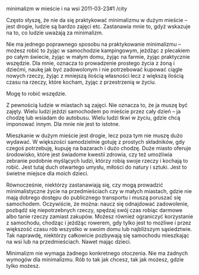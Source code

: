 minimalizm w mieście i na wsi
2011-03-23#1
/city

Często słyszę, że nie da się praktykować minimalizmu w dużym mieście &#8211; jest drogie, ludzie są bardzo zajęci etc. Zastanawia mnie to, gdyż wskazuje na to, co ludzie uważają za minimalizm.

Nie ma jednego poprawnego sposobu na praktykowanie minimalizmu &#8211; możesz robić to żyjąc w samochodzie kampingowym, jeżdżąc z plecakiem po całym świecie, żyjąc w małym domu, żyjąc na farmie, żyjąc praktycznie wszędzie. Dla mnie, oznacza to prowadzenie prostego życia z żoną i dziećmi, naukę jak być zadowolonym i nie potrzebować kupować ciągle nowych rzeczy, żyjąc z mniejszą ilością własności lecz z większą ilością czasu na rzeczy, które kocham, żyjąc z przestrzenią w życiu.

Mogę to robić wszędzie.

Z pewnością ludzie w miastach są zajęci. Nie oznacza to, że ja muszę być zajęty. Wielu ludzi jeździ samochodem po mieście przez cały dzień &#8211; ja chodzę lub wsiadam do autobusu. Wielu ludzi tkwi w życiu, gdzie chcą imponować innym. Dla mnie nie jest to istotne.

Mieszkanie w dużym mieście jest drogie, lecz poza tym nie muszę dużo wydawać. W większości samodzielnie gotuję z prostych składników, gdy czegoś potrzebuję, kupuję na bazarach i dużo chodzę. Duże miasto oferuje środowisko, które jest świadome kwestii zdrowia, czy też umożliwia zebranie podobnie myślących ludzi, którzy robią swoje rzeczy i kochają to robić. Jest tutaj duch otwartego umysłu, miłości do natury i sztuki. Jest to świetne miejsce dla moich dzieci.

Równocześnie, niektórzy zastanawiają się, czy mogą prowadzić minimalistyczne życie na przedmieściach czy w małych miastach, gdzie nie mają dobrego dostępu do publicznego transportu i muszą poruszać się samochodem. Oczywiście, że można: naucz się odnajdować zadowolenie, pozbądź się niepotrzebnych rzeczy, spędzaj swój czas robiąc darmowe albo tanie rzeczy zamiast zakupów. Możesz również ograniczyć korzystanie z samochodu, chodząc i jeżdżąc rowerem, gdy tylko jest to możliwe i przez większość czasu rób wszystko w swoim domu lub najbliższym sąsiedztwie. Tak naprawdę, niektórzy całkowicie pozbywają się samochodu mieszkając na wsi lub na przedmieściach. Nawet mając dzieci.

Minimalizm nie wymaga żadnego konkretnego otoczenia. Nie ma żadnych wymogów dla minimalizmu. Rób to tak jak chcesz, tak jak możesz, gdzie tylko możesz.
